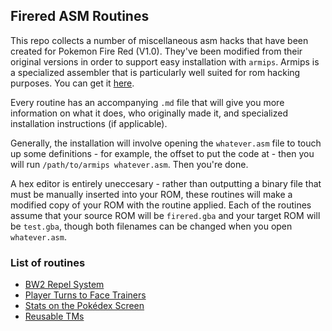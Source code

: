 ## Firered ASM Routines

This repo collects a number of miscellaneous asm hacks that have been created for Pokemon Fire Red (V1.0). They've been modified from their original versions in order to support easy installation with `armips`. Armips is a specialized assembler that is particularly well suited for rom hacking purposes. You can get it [here](https://github.com/Kingcom/armips/releases).

Every routine has an accompanying `.md` file that will give you more information on what it does, who originally made it, and specialized installation instructions (if applicable).

Generally, the installation will involve opening the `whatever.asm` file to touch up some definitions - for example, the offset to put the code at - then you will run `/path/to/armips whatever.asm`. Then you're done.

A hex editor is entirely uneccesary - rather than outputting a binary file that must be manually inserted into your ROM, these routines will make a modified copy of your ROM with the routine applied. Each of the routines assume that your source ROM will be `firered.gba` and your target ROM will be `test.gba`, though both filenames can be changed when you open `whatever.asm`.

### List of routines

* [BW2 Repel System](./repelprompt.md)
* [Player Turns to Face Trainers](./trainerface.md)
* [Stats on the Pokédex Screen](./pokedex-stats.md)
* [Reusable TMs](./reusable-tms.md)